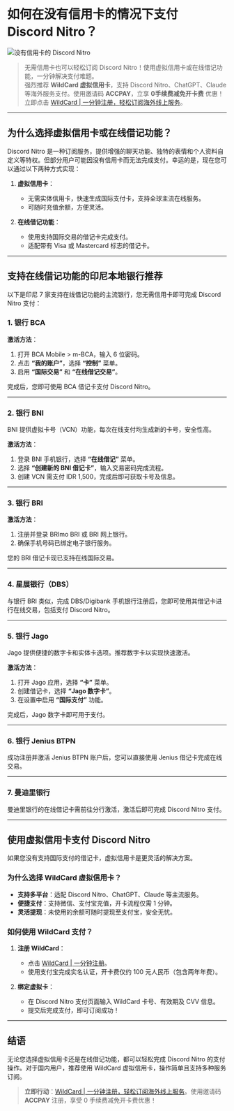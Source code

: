 # 如何在没有信用卡的情况下支付 Discord Nitro？

![没有信用卡的 Discord Nitro](https://cdn.vcgamers.com/news/wp-content/uploads/2021/06/discord-nitro.png)

> 无需信用卡也可以轻松订阅 Discord Nitro！使用虚拟信用卡或在线借记功能，一分钟解决支付难题。  
强烈推荐 **WildCard 虚拟信用卡**，支持 Discord Nitro、ChatGPT、Claude 等海外服务支付。使用邀请码 **ACCPAY**，立享 **0手续费减免开卡费** 优惠！立即点击 [WildCard | 一分钟注册，轻松订阅海外线上服务](https://bit.ly/bewildcard)。

---

## 为什么选择虚拟信用卡或在线借记功能？

Discord Nitro 是一种订阅服务，提供增强的聊天功能、独特的表情和个人资料自定义等特权。但部分用户可能因没有信用卡而无法完成支付。幸运的是，现在您可以通过以下两种方式实现：

1. **虚拟信用卡**：  
   - 无需实体信用卡，快速生成国际支付卡，支持全球主流在线服务。
   - 可随时充值余额，方便灵活。

2. **在线借记功能**：  
   - 使用支持国际交易的借记卡完成支付。
   - 适配带有 Visa 或 Mastercard 标志的借记卡。

---

## 支持在线借记功能的印尼本地银行推荐

以下是印尼 7 家支持在线借记功能的主流银行，您无需信用卡即可完成 Discord Nitro 支付：

### 1. 银行 BCA

**激活方法**：
1. 打开 BCA Mobile > m-BCA，输入 6 位密码。  
2. 点击 **“我的账户”**，选择 **“控制”** 菜单。  
3. 启用 **“国际交易”** 和 **“在线借记交易”**。

完成后，您即可使用 BCA 借记卡支付 Discord Nitro。

---

### 2. 银行 BNI

BNI 提供虚拟卡号（VCN）功能，每次在线支付均生成新的卡号，安全性高。

**激活方法**：
1. 登录 BNI 手机银行，选择 **“在线借记”** 菜单。  
2. 选择 **“创建新的 BNI 借记卡”**，输入交易密码完成流程。  
3. 创建 VCN 需支付 IDR 1,500，完成后即可获取卡号及信息。

---

### 3. 银行 BRI

**激活方法**：
1. 注册并登录 BRImo BRI 或 BRI 网上银行。  
2. 确保手机号码已绑定电子银行服务。  

您的 BRI 借记卡现已支持在线国际交易。

---

### 4. 星展银行（DBS）

与银行 BRI 类似，完成 DBS/Digibank 手机银行注册后，您即可使用其借记卡进行在线交易，包括支付 Discord Nitro。

---

### 5. 银行 Jago

Jago 提供便捷的数字卡和实体卡选项。推荐数字卡以实现快速激活。

**激活方法**：
1. 打开 Jago 应用，选择 **“卡”** 菜单。  
2. 创建借记卡，选择 **“Jago 数字卡”**。  
3. 在设置中启用 **“国际支付”** 功能。

完成后，Jago 数字卡即可用于支付。

---

### 6. 银行 Jenius BTPN

成功注册并激活 Jenius BTPN 账户后，您可以直接使用 Jenius 借记卡完成在线交易。

---

### 7. 曼迪里银行

曼迪里银行的在线借记卡需前往分行激活，激活后即可完成 Discord Nitro 支付。

---

## 使用虚拟信用卡支付 Discord Nitro

如果您没有支持国际支付的借记卡，虚拟信用卡是更灵活的解决方案。

### 为什么选择 WildCard 虚拟信用卡？

- **支持多平台**：适配 Discord Nitro、ChatGPT、Claude 等主流服务。  
- **便捷支付**：支持微信、支付宝充值，开卡流程仅需 1 分钟。  
- **灵活提现**：未使用的余额可随时提现至支付宝，安全无忧。

### 如何使用 WildCard 支付？

1. **注册 WildCard**：  
   - 点击 [WildCard | 一分钟注册](https://bit.ly/bewildcard)。  
   - 使用支付宝完成实名认证，开卡费仅约 100 元人民币（包含两年年费）。  

2. **绑定虚拟卡**：  
   - 在 Discord Nitro 支付页面输入 WildCard 卡号、有效期及 CVV 信息。  
   - 提交后完成支付，即可订阅成功！

---

## 结语

无论您选择虚拟信用卡还是在线借记功能，都可以轻松完成 Discord Nitro 的支付操作。对于国内用户，推荐使用 WildCard 虚拟信用卡，操作简单且支持多种服务订阅。

> **立即行动**：[WildCard | 一分钟注册，轻松订阅海外线上服务](https://bit.ly/bewildcard)。使用邀请码 **ACCPAY** 注册，享受 0 手续费减免开卡费优惠！
